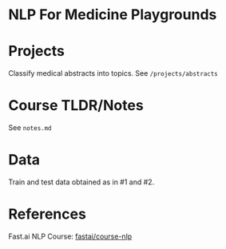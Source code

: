 # NLP For Medicine Playgrounds

# Projects

Classify medical abstracts into topics. See `/projects/abstracts`

# Course TLDR/Notes

See `notes.md`

# Data

Train and test data obtained as in #1 and #2.

# References

Fast.ai NLP Course: [fastai/course-nlp](https://github.com/fastai/course-nlp)
